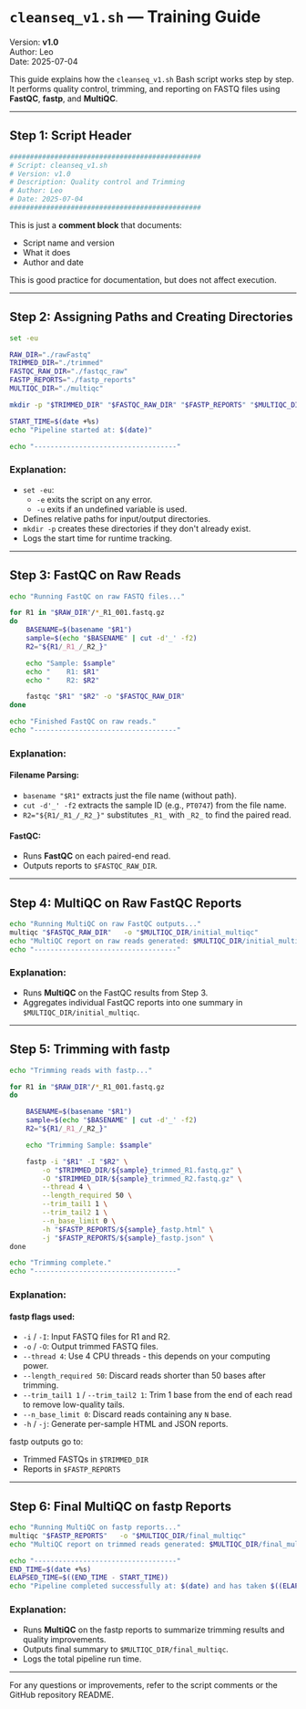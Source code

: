 
# `cleanseq_v1.sh` — Training Guide

Version: **v1.0**  
Author: Leo  
Date: 2025-07-04  

This guide explains how the `cleanseq_v1.sh` Bash script works step by step. It performs quality control, trimming, and reporting on FASTQ files using **FastQC**, **fastp**, and **MultiQC**.

---

## Step 1: Script Header

```bash
###############################################
# Script: cleanseq_v1.sh
# Version: v1.0
# Description: Quality control and Trimming
# Author: Leo
# Date: 2025-07-04
###############################################
```

This is just a **comment block** that documents:
- Script name and version
- What it does
- Author and date

This is good practice for documentation, but does not affect execution.

---

## Step 2: Assigning Paths and Creating Directories

```bash
set -eu

RAW_DIR="./rawFastq"
TRIMMED_DIR="./trimmed"
FASTQC_RAW_DIR="./fastqc_raw"
FASTP_REPORTS="./fastp_reports"
MULTIQC_DIR="./multiqc"

mkdir -p "$TRIMMED_DIR" "$FASTQC_RAW_DIR" "$FASTP_REPORTS" "$MULTIQC_DIR"

START_TIME=$(date +%s)
echo "Pipeline started at: $(date)"

echo "-----------------------------------"
```

### Explanation:
- `set -eu`:  
  - `-e` exits the script on any error.  
  - `-u` exits if an undefined variable is used.
- Defines relative paths for input/output directories.
- `mkdir -p` creates these directories if they don't already exist.
- Logs the start time for runtime tracking.

---

## Step 3: FastQC on Raw Reads

```bash
echo "Running FastQC on raw FASTQ files..."

for R1 in "$RAW_DIR"/*_R1_001.fastq.gz
do
    BASENAME=$(basename "$R1")
    sample=$(echo "$BASENAME" | cut -d'_' -f2)
    R2="${R1/_R1_/_R2_}"

    echo "Sample: $sample"
    echo "    R1: $R1"
    echo "    R2: $R2"

    fastqc "$R1" "$R2" -o "$FASTQC_RAW_DIR"
done

echo "Finished FastQC on raw reads."
echo "-----------------------------------"
```

### Explanation:
#### Filename Parsing:
- `basename "$R1"` extracts just the file name (without path).
- `cut -d'_' -f2` extracts the sample ID (e.g., `PT0747`) from the file name.
- `R2="${R1/_R1_/_R2_}"` substitutes `_R1_` with `_R2_` to find the paired read.

#### FastQC:
- Runs **FastQC** on each paired-end read.
- Outputs reports to `$FASTQC_RAW_DIR`.

---

## Step 4: MultiQC on Raw FastQC Reports

```bash
echo "Running MultiQC on raw FastQC outputs..."
multiqc "$FASTQC_RAW_DIR"   -o "$MULTIQC_DIR/initial_multiqc"
echo "MultiQC report on raw reads generated: $MULTIQC_DIR/initial_multiqc"
echo "-----------------------------------"
```

### Explanation:
- Runs **MultiQC** on the FastQC results from Step 3.
- Aggregates individual FastQC reports into one summary in `$MULTIQC_DIR/initial_multiqc`.

---

## Step 5: Trimming with fastp

```bash
echo "Trimming reads with fastp..."

for R1 in "$RAW_DIR"/*_R1_001.fastq.gz
do

    BASENAME=$(basename "$R1")
    sample=$(echo "$BASENAME" | cut -d'_' -f2)
    R2="${R1/_R1_/_R2_}"

    echo "Trimming Sample: $sample"

    fastp -i "$R1" -I "$R2" \
        -o "$TRIMMED_DIR/${sample}_trimmed_R1.fastq.gz" \
        -O "$TRIMMED_DIR/${sample}_trimmed_R2.fastq.gz" \
        --thread 4 \
        --length_required 50 \
        --trim_tail1 1 \
        --trim_tail2 1 \
        --n_base_limit 0 \
        -h "$FASTP_REPORTS/${sample}_fastp.html" \
        -j "$FASTP_REPORTS/${sample}_fastp.json" \
done

echo "Trimming complete."
echo "-----------------------------------"

```

### Explanation:
#### fastp flags used:
- `-i` / `-I`: Input FASTQ files for R1 and R2.
- `-o` / `-O`: Output trimmed FASTQ files.
- `--thread 4`: Use 4 CPU threads - this depends on your computing power.
- `--length_required 50`: Discard reads shorter than 50 bases after trimming.
- `--trim_tail1 1` / `--trim_tail2 1`: Trim 1 base from the end of each read to remove low-quality tails.
- `--n_base_limit 0`: Discard reads containing any `N` base.
- `-h` / `-j`: Generate per-sample HTML and JSON reports.

fastp outputs go to:
- Trimmed FASTQs in `$TRIMMED_DIR`
- Reports in `$FASTP_REPORTS`

---

## Step 6: Final MultiQC on fastp Reports

```bash
echo "Running MultiQC on fastp reports..."
multiqc "$FASTP_REPORTS"   -o "$MULTIQC_DIR/final_multiqc"
echo "MultiQC report on trimmed reads generated: $MULTIQC_DIR/final_multiqc"

echo "-----------------------------------"
END_TIME=$(date +%s)
ELAPSED_TIME=$((END_TIME - START_TIME))
echo "Pipeline completed successfully at: $(date) and has taken $((ELAPSED_TIME)) seconds."
```

### Explanation:
- Runs **MultiQC** on the fastp reports to summarize trimming results and quality improvements.
- Outputs final summary to `$MULTIQC_DIR/final_multiqc`.
- Logs the total pipeline run time.

---

For any questions or improvements, refer to the script comments or the GitHub repository README.
